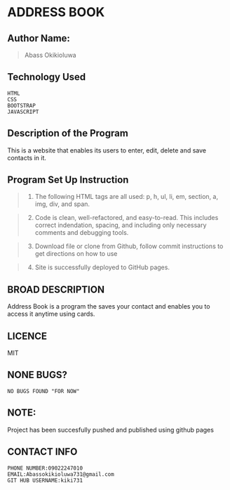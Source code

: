 # ADDRESS BOOK
## Author Name:
> Abass Okikioluwa

## Technology Used
    HTML
    CSS
    BOOTSTRAP
    JAVASCRIPT

## Description of the Program
This is a website that enables its users to enter, edit, delete and save contacts in it.

## Program Set Up Instruction
> 1. The following HTML tags are all used: p, h, ul, li, em, section, a, img, div, and span.

> 2. Code is clean, well-refactored, and easy-to-read. This includes correct indendation, spacing, and including only necessary comments and debugging tools.

> 3. Download file or clone from Github, follow commit instructions to get directions on how to use

> 4. Site is successfully deployed to GitHub pages.


## BROAD DESCRIPTION
   Address Book is a program the saves your contact and enables you to access it anytime using cards.

## LICENCE
MIT 

## NONE BUGS?
    NO BUGS FOUND "FOR NOW"

## NOTE:
 Project has been succesfully pushed and published using github pages 


## CONTACT INFO
    PHONE NUMBER:09022247010
    EMAIL:Abassokikioluwa731@gmail.com
    GIT HUB USERNAME:kiki731